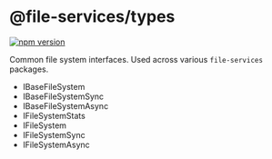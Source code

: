 # @file-services/types
[![npm version](https://img.shields.io/npm/v/@file-services/types.svg)](https://www.npmjs.com/package/@file-services/types)

Common file system interfaces. Used across various `file-services` packages.

- IBaseFileSystem
- IBaseFileSystemSync
- IBaseFileSystemAsync
- IFileSystemStats
- IFileSystem
- IFileSystemSync
- IFileSystemAsync
